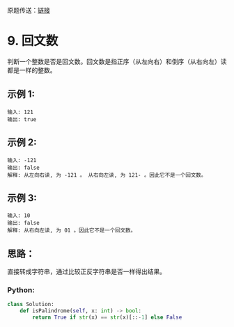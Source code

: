 原题传送：[链接](https://leetcode-cn.com/problems/palindrome-number/)
# 9. 回文数
判断一个整数是否是回文数。回文数是指正序（从左向右）和倒序（从右向左）读都是一样的整数。


## 示例 1:

```
输入: 121
输出: true
```

## 示例 2:

```
输入: -121
输出: false
解释: 从左向右读, 为 -121 。 从右向左读, 为 121- 。因此它不是一个回文数。
```

## 示例 3:

```
输入: 10
输出: false
解释: 从右向左读, 为 01 。因此它不是一个回文数。
```

## 思路：
直接转成字符串，通过比较正反字符串是否一样得出结果。

### Python:
```python
class Solution:
    def isPalindrome(self, x: int) -> bool:
        return True if str(x) == str(x)[::-1] else False
```

